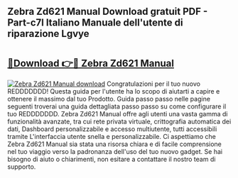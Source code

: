## Zebra Zd621 Manual Download gratuit PDF - Part-c7l Italiano Manuale dell'utente di riparazione Lgvye

# <h2><a href="http://dffb88b.blite.top/?on=Zebra+Zd621+Manual">🔗Download 👉🔴 Zebra Zd621 Manual</a></h2>

[![Zebra Zd621 Manual download](https://i.imgur.com/lujVjoI.png)](http://dffb88b.blite.top/?on=Zebra+Zd621+Manual)
Congratulazioni per il tuo nuovo REDDDDDDD! Questa guida per l'utente ha lo scopo di aiutarti a capire e ottenere il massimo dal tuo Prodotto. Guida passo passo nelle pagine seguenti troverai una guida dettagliata passo passo su come configurare il tuo REDDDDDDD. Zebra Zd621 Manual offre agli utenti una vasta gamma di funzionalità avanzate, tra cui rete privata virtuale, crittografia automatica dei dati, Dashboard personalizzabile e accesso multiutente, tutti accessibili tramite L'interfaccia utente snella e personalizzabile. Ci aspettiamo che Zebra Zd621 Manual sia stata una risorsa chiara e di facile comprensione nel tuo viaggio verso la padronanza dell'uso del tuo nuovo gadget. Se hai bisogno di aiuto o chiarimenti, non esitare a contattare il nostro team di supporto.
